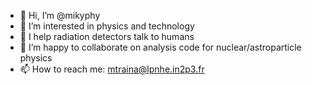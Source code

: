 - 👋 Hi, I’m @mikyphy
- 👀 I’m interested in physics and technology
- 🌱 I help radiation detectors talk to humans
- 💞️ I’m happy to collaborate on analysis code for nuclear/astroparticle physics
- 📫 How to reach me: mtraina@lpnhe.in2p3.fr

<!---
mikyphy/mikyphy is a ✨ special ✨ repository because its `README.md` (this file) appears on your GitHub profile.
You can click the Preview link to take a look at your changes.
--->
